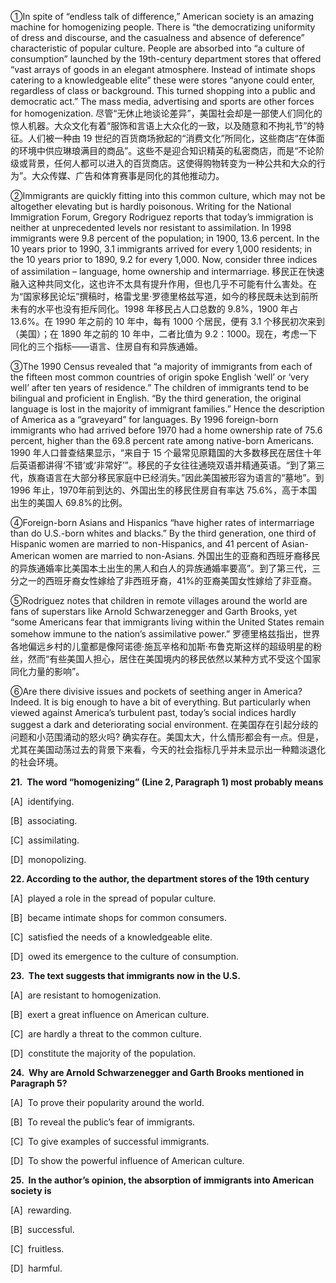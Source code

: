 ①In spite of “endless talk of difference,” American society is an amazing machine for homogenizing people. There is “the democratizing uniformity of dress and discourse, and the casualness and absence of deference” characteristic of popular culture. People are absorbed into “a culture of consumption” launched by the 19th-century department stores that offered “vast arrays of goods in an elegant atmosphere. Instead of intimate shops catering to a knowledgeable elite” these were stores “anyone could enter, regardless of class or background. This turned shopping into a public and democratic act.” The mass media, advertising and sports are other forces for homogenization.
尽管“无休止地谈论差异”，美国社会却是一部使人们同化的惊人机器。大众文化有着“服饰和言语上大众化的一致，以及随意和不拘礼节”的特征。人们被一种由 19 世纪的百货商场掀起的“消费文化”所同化，这些商店“在体面的环境中供应琳琅满目的商品”。这些不是迎合知识精英的私密商店，而是“不论阶级或背景，任何人都可以进入的百货商店。这使得购物转变为一种公共和大众的行为”。大众传媒、广告和体育赛事是同化的其他推动力。

②Immigrants are quickly fitting into this common culture, which may not be altogether elevating but is hardly poisonous. Writing for the National Immigration Forum, Gregory Rodriguez reports that today’s immigration is neither at unprecedented levels nor resistant to assimilation. In 1998 immigrants were 9.8 percent of the population; in 1900, 13.6 percent. In the 10 years prior to 1990, 3.1 immigrants arrived for every 1,000 residents; in the 10 years prior to 1890, 9.2 for every 1,000. Now, consider three indices of assimilation – language, home ownership and intermarriage.
移民正在快速融入这种共同文化，这也许不太具有提升作用，但也几乎不可能有什么害处。在为“国家移民论坛”撰稿时，格雷戈里·罗德里格兹写道，如今的移民既未达到前所未有的水平也没有拒斥同化。1998 年移民占人口总数的 9.8%，1900 年占 13.6%。在 1990 年之前的 10 年中，每有 1000 个居民，便有 3.1 个移民初次来到（美国）；在 1890 年之前的 10 年中，二者比值为 9.2：1000。现在，考虑一下同化的三个指标——语言、住房自有和异族通婚。

③The 1990 Census revealed that “a majority of immigrants from each of the fifteen most common countries of origin spoke English ‘well’ or ‘very well’ after ten years of residence.” The children of immigrants tend to be bilingual and proficient in English. “By the third generation, the original language is lost in the majority of immigrant families.” Hence the description of America as a “graveyard” for languages. By 1996 foreign-born immigrants who had arrived before 1970 had a home ownership rate of 75.6 percent, higher than the 69.8 percent rate among native-born Americans.
1990 年人口普查结果显示，“来自于 15 个最常见原籍国的大多数移民在居住十年后英语都讲得‘不错’或‘非常好’”。移民的子女往往通晓双语并精通英语。“到了第三代，族裔语言在大部分移民家庭中已经消失。”因此美国被形容为语言的“墓地”。到 1996 年止，1970年前到达的、外国出生的移民住房自有率达 75.6%，高于本国出生的美国人 69.8%的比例。

④Foreign-born Asians and Hispanics “have higher rates of intermarriage than do U.S.-born whites and blacks.” By the third generation, one third of Hispanic women are married to non-Hispanics, and 41 percent of Asian-American women are married to non-Asians.
外国出生的亚裔和西班牙裔移民的异族通婚率比美国本土出生的黑人和白人的异族通婚率要高”。到了第三代，三分之一的西班牙裔女性嫁给了非西班牙裔，41%的亚裔美国女性嫁给了非亚裔。

⑤Rodriguez notes that children in remote villages around the world are fans of superstars like Arnold Schwarzenegger and Garth Brooks, yet “some Americans fear that immigrants living within the United States remain somehow immune to the nation’s assimilative power.”
罗德里格兹指出，世界各地偏远乡村的儿童都是像阿诺德·施瓦辛格和加斯·布鲁克斯这样的超级明星的粉丝，然而“有些美国人担心，居住在美国境内的移民依然以某种方式不受这个国家同化力量的影响”。

⑥Are there divisive issues and pockets of seething anger in America? Indeed. It is big enough to have a bit of everything. But particularly when viewed against America’s turbulent past, today’s social indices hardly suggest a dark and deteriorating social environment.
在美国存在引起分歧的问题和小范围涌动的怒火吗? 确实存在。美国太大，什么情形都会有一点。但是，尤其在美国动荡过去的背景下来看，今天的社会指标几乎并未显示出一种黯淡退化的社会环境。

**21.  The word “homogenizing” (Line 2, Paragraph 1) most probably means**

[A]  identifying.

[B]  associating.

[C]  assimilating.

[D]  monopolizing.

**22. According to the author, the department stores of the 19th century**

[A]  played a role in the spread of popular culture.

[B]  became intimate shops for common consumers.

[C]  satisfied the needs of a knowledgeable elite.

[D]  owed its emergence to the culture of consumption.

**23.  The text suggests that immigrants now in the U.S.**

[A]  are resistant to homogenization.

[B]  exert a great influence on American culture.

[C]  are hardly a threat to the common culture.

[D]  constitute the majority of the population.

**24.  Why are Arnold Schwarzenegger and Garth Brooks mentioned in Paragraph 5?**

[A]  To prove their popularity around the world.

[B]  To reveal the public’s fear of immigrants.

[C]  To give examples of successful immigrants.

[D]  To show the powerful influence of American culture.

**25.  In the author’s opinion, the absorption of immigrants into American society is**

[A]  rewarding.

[B]  successful.

[C]  fruitless.

[D]  harmful.